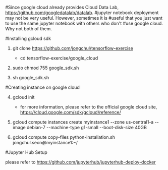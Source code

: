  #Since google cloud already provides Cloud Data Lab, https://github.com/googledatalab/datalab. 
 #jupyter notebook deployment may not be very useful. However, sometimes it is 
 #useful that you just want to use the same jupyter notebook with others who don't 
 #use google cloud. Why not both of them.

#Installing gcloud sdk 

 1. git clone https://github.com/jongchul/tensorflow-exercise
    - cd tensorflow-exercise/google_cloud 
 
 2. sudo chmod 755 google_sdk.sh 

 3. sh google_sdk.sh
 
 
 #Creating instance on google cloud

 4. gcloud init
    - for more information, please refer to the official google cloud site, https://cloud.google.com/sdk/gcloud/reference/

 5. gcloud compute instances create myinstance1 --zone us-central1-a --image debian-7 --machine-type g1-small --boot-disk-size 40GB

 6. gcloud compute copy-files python-installation.sh jongchul.seon@myinstance1:~/
 
 
 #Jupyter Hub Setup 
 
 please refer to 
  https://github.com/jupyterhub/jupyterhub-deploy-docker



